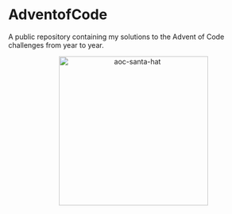 # AdventofCode
A public repository containing my solutions to the Advent of Code challenges from year to year. 

<center>
  <img src="https://github.com/bradyelster/AdventofCode/assets/66636824/9567344e-0d28-40c2-b2c2-ba9b7261b82e" alt="aoc-santa-hat" width="300" />
</center>
